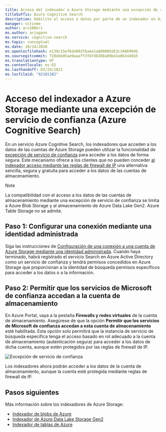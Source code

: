 ```yaml
---
title: Acceso del indexador a Azure Storage mediante una excepción de servicio de confianza
titleSuffix: Azure Cognitive Search
description: Habilite el acceso a datos por parte de un indexador en Azure Cognitive Search a los datos almacenados de forma segura en Azure Storage.
manager: nitinme
author: arv100kri
ms.author: arjagann
ms.service: cognitive-search
ms.topic: conceptual
ms.date: 10/14/2020
ms.openlocfilehash: e139c15ef6de00376a4e1a88000d263c3486994b
ms.sourcegitcommit: f28ebb95ae9aaaff3f87d8388a09b41e0b3445b5
ms.translationtype: HT
ms.contentlocale: es-ES
ms.lasthandoff: 03/29/2021
ms.locfileid: "92101382"
---
```

# <a name="indexer-access-to-azure-storage-using-the-trusted-service-exception-azure-cognitive-search"></a>Acceso del indexador a Azure Storage mediante una excepción de servicio de confianza (Azure Cognitive Search)

En un servicio Azure Cognitive Search, los indexadores que acceden a los datos de las cuentas de Azure Storage pueden utilizar la funcionalidad de [excepción de servicio de confianza](../storage/common/storage-network-security.md#exceptions) para acceder a los datos de forma segura. Este mecanismo ofrece a los clientes que no pueden conceder [al indexador acceso mediante las reglas de firewall de IP](search-indexer-howto-access-ip-restricted.md) una alternativa sencilla, segura y gratuita para acceder a los datos de las cuentas de almacenamiento.

> [!NOTE]
> La compatibilidad con el acceso a los datos de las cuentas de almacenamiento mediante una excepción de servicio de confianza se limita a Azure Blob Storage y al almacenamiento de Azure Data Lake Gen2. Azure Table Storage no se admite.

## <a name="step-1-configure-a-connection-using-a-managed-identity"></a>Paso 1: Configurar una conexión mediante una identidad administrada

Siga las instrucciones de [Configuración de una conexión a una cuenta de Azure Storage mediante una identidad administrada](search-howto-managed-identities-storage.md). Cuando haya terminado, habrá registrado el servicio Search en Azure Active Directory como un servicio de confianza y tendrá permisos concedidos en Azure Storage que proporcionan a la identidad de búsqueda permisos específicos para acceder a los datos o a la información.

## <a name="step-2-allow-trusted-microsoft-services-to-access-the-storage-account"></a>Paso 2: Permitir que los servicios de Microsoft de confianza accedan a la cuenta de almacenamiento

En Azure Portal, vaya a la pestaña **Firewalls y redes virtuales** de la cuenta de almacenamiento. Asegúrese de que la opción **Permitir que los servicios de Microsoft de confianza accedan a esta cuenta de almacenamiento** esté habilitada. Esta opción solo permitirá que la instancia de servicio de búsqueda específica tenga el acceso basado en rol adecuado a la cuenta de almacenamiento (autenticación segura) para acceder a los datos de dicha cuenta, aunque estén protegidos por las reglas de firewall de IP.

![Excepción de servicio de confianza](media\search-indexer-howto-secure-access\exception.png "Excepción de servicio de confianza")

Los indexadores ahora podrán acceder a los datos de la cuenta de almacenamiento, aunque la cuenta esté protegida mediante reglas de firewall de IP.

## <a name="next-steps"></a>Pasos siguientes

Más información sobre los indexadores de Azure Storage:

- [Indexador de blobs de Azure](search-howto-indexing-azure-blob-storage.md)
- [Indexador de Azure Data Lake Storage Gen2](search-howto-index-azure-data-lake-storage.md)
- [Indexador de tablas de Azure](search-howto-indexing-azure-tables.md)